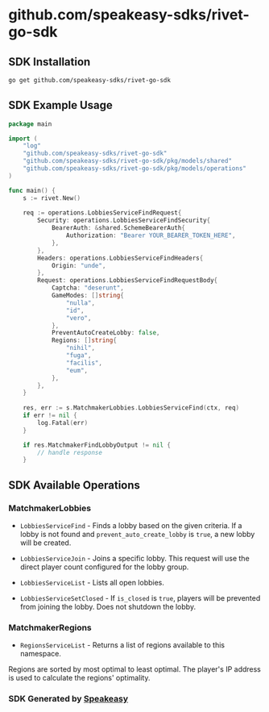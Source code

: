 # github.com/speakeasy-sdks/rivet-go-sdk

<!-- Start SDK Installation -->
## SDK Installation

```bash
go get github.com/speakeasy-sdks/rivet-go-sdk
```
<!-- End SDK Installation -->

## SDK Example Usage
<!-- Start SDK Example Usage -->
```go
package main

import (
    "log"
    "github.com/speakeasy-sdks/rivet-go-sdk"
    "github.com/speakeasy-sdks/rivet-go-sdk/pkg/models/shared"
    "github.com/speakeasy-sdks/rivet-go-sdk/pkg/models/operations"
)

func main() {
    s := rivet.New()
    
    req := operations.LobbiesServiceFindRequest{
        Security: operations.LobbiesServiceFindSecurity{
            BearerAuth: &shared.SchemeBearerAuth{
                Authorization: "Bearer YOUR_BEARER_TOKEN_HERE",
            },
        },
        Headers: operations.LobbiesServiceFindHeaders{
            Origin: "unde",
        },
        Request: operations.LobbiesServiceFindRequestBody{
            Captcha: "deserunt",
            GameModes: []string{
                "nulla",
                "id",
                "vero",
            },
            PreventAutoCreateLobby: false,
            Regions: []string{
                "nihil",
                "fuga",
                "facilis",
                "eum",
            },
        },
    }
    
    res, err := s.MatchmakerLobbies.LobbiesServiceFind(ctx, req)
    if err != nil {
        log.Fatal(err)
    }

    if res.MatchmakerFindLobbyOutput != nil {
        // handle response
    }
```
<!-- End SDK Example Usage -->

<!-- Start SDK Available Operations -->
## SDK Available Operations


### MatchmakerLobbies

* `LobbiesServiceFind` - Finds a lobby based on the given criteria.
If a lobby is not found and `prevent_auto_create_lobby` is `true`, 
a new lobby will be created.

* `LobbiesServiceJoin` - Joins a specific lobby.
This request will use the direct player count configured for the
lobby group.

* `LobbiesServiceList` - Lists all open lobbies.
* `LobbiesServiceSetClosed` - If `is_closed` is `true`, players will be prevented from joining the lobby.
Does not shutdown the lobby.


### MatchmakerRegions

* `RegionsServiceList` - Returns a list of regions available to this namespace.

Regions are sorted by most optimal to least optimal. The player's IP address
is used to calculate the regions' optimality.

<!-- End SDK Available Operations -->

### SDK Generated by [Speakeasy](https://docs.speakeasyapi.dev/docs/using-speakeasy/client-sdks)
